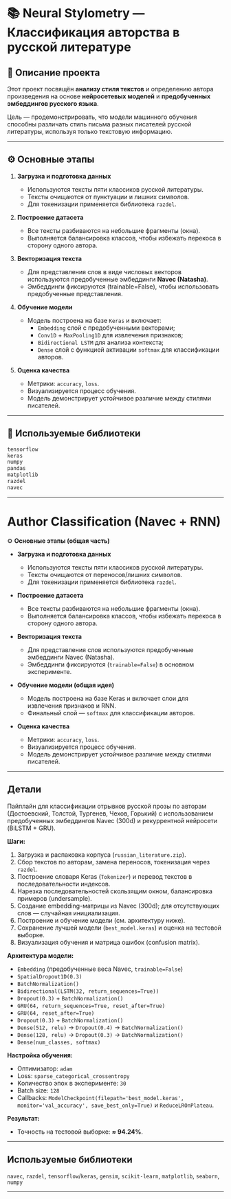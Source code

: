 # 📚 Neural Stylometry — Классификация авторства в русской литературе

## 🧠 Описание проекта

Этот проект посвящён **анализу стиля текстов** и определению автора произведения на основе **нейросетевых моделей** и **предобученных эмбеддингов русского языка**.

Цель — продемонстрировать, что модели машинного обучения способны различать стиль письма разных писателей русской литературы, используя только текстовую информацию.

---

## ⚙️ Основные этапы

1. **Загрузка и подготовка данных**
   - Используются тексты пяти классиков русской литературы.
   - Тексты очищаются от пунктуации и лишних символов.
   - Для токенизации применяется библиотека `razdel`.

2. **Построение датасета**
   - Все тексты разбиваются на небольшие фрагменты (окна).
   - Выполняется балансировка классов, чтобы избежать перекоса в сторону одного автора.

3. **Векторизация текста**
   - Для представления слов в виде числовых векторов используются предобученные эмбеддинги **Navec (Natasha)**.
   - Эмбеддинги фиксируются (trainable=False), чтобы использовать предобученные представления.

4. **Обучение модели**
   - Модель построена на базе `Keras` и включает:
     - `Embedding` слой с предобученными векторами;
     - `Conv1D` + `MaxPooling1D` для извлечения признаков;
     - `Bidirectional LSTM` для анализа контекста;
     - `Dense` слой с функцией активации `softmax` для классификации авторов.

5. **Оценка качества**
   - Метрики: `accuracy`, `loss`.
   - Визуализируется процесс обучения.
   - Модель демонстрирует устойчивое различие между стилями писателей.

---

## 🧩 Используемые библиотеки

```python
tensorflow
keras
numpy
pandas
matplotlib
razdel
navec
```
---
# Author Classification (Navec + RNN)

⚙️ **Основные этапы (общая часть)**  
- **Загрузка и подготовка данных**  
  - Используются тексты пяти классиков русской литературы.  
  - Тексты очищаются от переносов/лишних символов.  
  - Для токенизации применяется библиотека `razdel`.  

- **Построение датасета**  
  - Все тексты разбиваются на небольшие фрагменты (окна).  
  - Выполняется балансировка классов, чтобы избежать перекоса в сторону одного автора.  

- **Векторизация текста**  
  - Для представления слов используются предобученные эмбеддинги Navec (Natasha).  
  - Эмбеддинги фиксируются (`trainable=False`) в основном эксперименте.  

- **Обучение модели (общая идея)**  
  - Модель построена на базе Keras и включает слои для извлечения признаков и RNN.  
  - Финальный слой — `softmax` для классификации авторов.  

- **Оценка качества**  
  - Метрики: `accuracy`, `loss`.  
  - Визуализируется процесс обучения.  
  - Модель демонстрирует устойчивое различие между стилями писателей.

---

## Детали

Пайплайн для классификации отрывков русской прозы по авторам (Достоевский, Толстой, Тургенев, Чехов, Горький) с использованием предобученных эмбеддингов Navec (300d) и рекуррентной нейросети (BiLSTM + GRU).

**Шаги:**
1. Загрузка и распаковка корпуса (`russian_literature.zip`).  
2. Сбор текстов по авторам, замена переносов, токенизация через `razdel`.  
3. Построение словаря Keras (`Tokenizer`) и перевод текстов в последовательности индексов.  
4. Нарезка последовательностей скользящим окном, балансировка примеров (undersample).  
5. Создание embedding-матрицы из Navec (300d); для отсутствующих слов — случайная инициализация.  
6. Построение и обучение модели (см. архитектуру ниже).  
7. Сохранение лучшей модели (`best_model.keras`) и оценка на тестовой выборке.  
8. Визуализация обучения и матрица ошибок (confusion matrix).

**Архитектура модели:**
- `Embedding` (предобученные веса Navec, `trainable=False`)  
- `SpatialDropout1D(0.3)`  
- `BatchNormalization()`  
- `Bidirectional(LSTM(32, return_sequences=True))`  
- `Dropout(0.3)` + `BatchNormalization()`  
- `GRU(64, return_sequences=True, reset_after=True)`  
- `GRU(64, reset_after=True)`  
- `Dropout(0.3)` + `BatchNormalization()`  
- `Dense(512, relu)` → `Dropout(0.4)` → `BatchNormalization()`  
- `Dense(128, relu)` → `Dropout(0.3)` → `BatchNormalization()`  
- `Dense(num_classes, softmax)`

**Настройка обучения:**  
- Оптимизатор: `adam`  
- Loss: `sparse_categorical_crossentropy`  
- Количество эпох в эксперименте: `30`  
- Batch size: `128`  
- Callbacks: `ModelCheckpoint(filepath='best_model.keras', monitor='val_accuracy', save_best_only=True)` и `ReduceLROnPlateau`.

**Результат:**  
- Точность на тестовой выборке: **≈ 94.24%**.

---

## Используемые библиотеки
`navec`, `razdel`, `tensorflow`/`keras`, `gensim`, `scikit-learn`, `matplotlib`, `seaborn`, `numpy`

---





